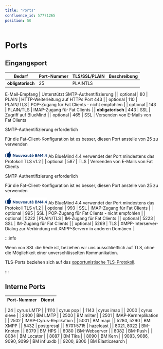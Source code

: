 ```yaml
---
title: "Ports"
confluence_id: 57771265
position: 50
---
```

# Ports


## Eingangsport

| Bedarf | Port-Nummer | TLS/SSL/PLAIN | Beschreibung |
| --- | --- | --- | --- |
| **obligatorisch** | 25 | PLAINTLS | 
E-Mail-Empfang
 | 
Unterstützt SMTP-Authentifizierung
 |
| optional | 80 | PLAIN | HTTP-Weiterleitung auf HTTPs Port 443 |
| optional | 110 | PLAIN/TLS | POP-Zugang für Fat Clients - nicht empfohlen |
| optional | 143 | PLAIN/TLS | IMAP-Zugang für Fat Clients |
| **obligatorisch** | 443 | SSL | Zugriff auf BlueMind |
| optional | 465 | SSL | 
Versenden von E-Mails von Fat Clients

SMTP-Authentifizierung erforderlich

Für die Fat-Client-Konfiguration ist es besser, diesen Port anstelle von 25 zu verwenden

![](../../attachments/57770017/66096241.png) Ab BlueMind 4.4 verwendet der Port mindestens das Protokoll TLS v1.2
 |
| optional | 587 | TLS | 
Versenden von E-Mails von Fat Clients

SMTP-Authentifizierung erforderlich

Für die Fat-Client-Konfiguration ist es besser, diesen Port anstelle von 25 zu verwenden

![](../../attachments/57770017/66096241.png) Ab BlueMind 4.4 verwendet der Port mindestens das Protokoll TLS v1.2
 |
| optional | 993 | SSL | IMAP-Zugang für Fat Clients |
| optional | 995 | SSL | POP-Zugang für Fat Clients - nicht empfohlen |
| optional | 5222 | PLAIN/TLS | IM-Zugang für Fat Clients |
| optional | 5223 | SSL | IM-Zugang für Fat Clients |
| optional | 5269 | TLS | XMPP-Interserver-Dialog zur Verbindung mit XMPP-Servern in anderen Domänen |


:::info

Wenn von SSL die Rede ist, beziehen wir uns ausschließlich auf TLS, ohne die Möglichkeit einer unverschlüsselten Kommunikation.

TLS-Ports beziehen sich auf das [opportunistische TLS-Protokoll](https://en.wikipedia.org/wiki/Opportunistic_TLS).

:::


## Interne Ports

| Port-Nummer | Dienst |
| --- | --- |
| 
24
 | cyrus LMTP |
| 1110 | cyrus pop |
| 1143 | cyrus imap |
| 2000 | cyrus sieve |
| 2400 | BM LMTP |
| 2500 | BM milter |
| 2501 | IMAP-Kernreplikation |
| 2502 | IMAP-Cyrus-Replikation |
| 5001 | BM mapi |
| 5280, 5290 | BM XMPP |
| 5432 | postgresql |
| 5701:5715 | hazelcast |
| 8021, 8022 | BM-Knoten |
| 8079 | BM HPS |
| 8080 | BM-Webserver |
| 8082 | BM-Push |
| 8084 | BM Locator |
| 8087 | BM Tika |
| 8090 | BM Kern |
| 9083, 9086, 9090, 9099 | BM influxdb |
| 9200, 9300 | BM Elasticsearch |

